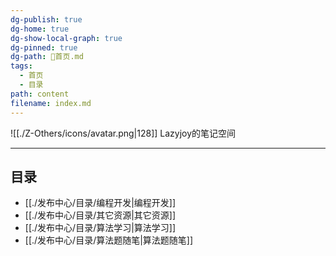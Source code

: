 ```yaml
---
dg-publish: true
dg-home: true
dg-show-local-graph: true
dg-pinned: true
dg-path: 🏡首页.md
tags:
  - 首页
  - 目录
path: content
filename: index.md
---
```

 ![[./Z-Others/icons/avatar.png|128]]
Lazyjoy的笔记空间
<center></center>

---
## 目录  
- [[./发布中心/目录/编程开发|编程开发]]
- [[./发布中心/目录/其它资源|其它资源]]
- [[./发布中心/目录/算法学习|算法学习]]
- [[./发布中心/目录/算法题随笔|算法题随笔]]





